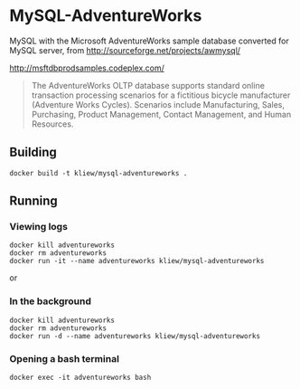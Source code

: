 # MySQL-AdventureWorks
MySQL with the Microsoft AdventureWorks sample database converted for MySQL server, from http://sourceforge.net/projects/awmysql/

http://msftdbprodsamples.codeplex.com/
> The AdventureWorks OLTP database supports standard online transaction processing scenarios for a fictitious bicycle manufacturer (Adventure Works Cycles). Scenarios include Manufacturing, Sales, Purchasing, Product Management, Contact Management, and Human Resources.

## Building
`docker build -t kliew/mysql-adventureworks .`

## Running
### Viewing logs
```
docker kill adventureworks
docker rm adventureworks
docker run -it --name adventureworks kliew/mysql-adventureworks
```
or
### In the background
```
docker kill adventureworks
docker rm adventureworks
docker run -d --name adventureworks kliew/mysql-adventureworks
```

### Opening a bash terminal
`docker exec -it adventureworks bash`

